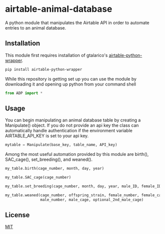 # airtable-animal-database
A python module that manipulates the Airtable API in order to automate entries to an animal database.

## Installation
This module first requires installation of gtalarico's [airtable-python-wrapper](https://github.com/gtalarico/airtable-python-wrapper).
```bash
pip install airtable-python-wrapper
```
While this repository is getting set up you can use the module by downloading it and opening up python from your command shell
```python
from ADP import *
```

## Usage
You can begin manipulating an animal database table by creating a Manipulate() object.
If you do not provide an api key the class can automatically handle authentication if the environment variable AIRTABLE_API_KEY is set to your api key.
```python
mytable = Manipulate(base_key, table_name, API_key)
```

Among the most useful automation provided by this module are birth(), SAC_cage(), set_breeding(), and weaned().
```python
my_table.birth(cage_number, month, day, year)

my_table.SAC_cage(cage_number)

my_table.set_breeding(cage_number, month, day, year, male_ID, female_ID, optional_female_ID2)

my_table.weaned(cage_number, offspring_strain, female_number, female_cage, optional_2nd_female_cage,
                male_number, male_cage, optional_2nd_male_cage)
```

## License
[MIT](https://choosealicense.com/licenses/mit/)
